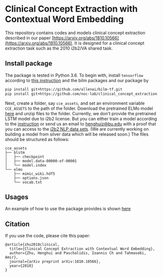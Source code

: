 # Clinical Concept Extraction with Contextual Word Embedding

This repository contains codes and models clinical concept extraction described in our paper [https://arxiv.org/abs/1810.10566](https://arxiv.org/abs/1810.10566). It is designed for a clinical concept extraction task such as the 2010 i2b2/VA shared task.

## Install package

The package is tested in Python 3.6. To begin with, install `tensorflow` according to [this instruction](https://www.tensorflow.org/install/) and the bilm packages and our package by
```bash
pip install git+https://github.com/allenai/bilm-tf.git
pip install git+https://github.com/noc-lab/clinical_concept_extraction.git
```

Next, create a folder, say  `cce_assets`, and set an environment variable `CCE_ASSETS` to the path of the folder. Download the pretrained ELMo model [here](https://github.com/noc-lab/clinical_concept_extraction/releases/download/latest/elmo.tar.gz) and unzip files to the folder. Currently, we don't provide the pretrained LSTM model due to i2b2 license. But you can either train a model according to the [instruction](https://github.com/noc-lab/clinical_concept_extraction/blob/master/training_scripts/README.md) or send us an email to henghuiz@bu.edu with a proof that you can access to the [i2b2 NLP data sets](https://www.i2b2.org/NLP/DataSets/Main.php). (We are currently working on building a model from silver data which will be released soon.) The files should be structured as follows:
```text
cce_assets
├── blstm
│   ├── checkpoint
│   ├── model.data-00000-of-00001
│   └── model.index
└── elmo
    ├── mimic_wiki.hdf5
    ├── options.json
    └── vocab.txt
```

## Usages

An example of how to use the package provides is shown [here](https://nbviewer.jupyter.org/github/noc-lab/clinical_concept_extraction/blob/master/examples/fancy_example.ipynb)

## Citation

If you use the code, please cite this paper:

```text
@article{zhu2018clinical,
  title={Clinical Concept Extraction with Contextual Word Embedding},
  author={Zhu, Henghui and Paschalidis, Ioannis Ch and Tahmasebi, Amir},
  journal={arXiv preprint arXiv:1810.10566},
  year={2018}
}
```

